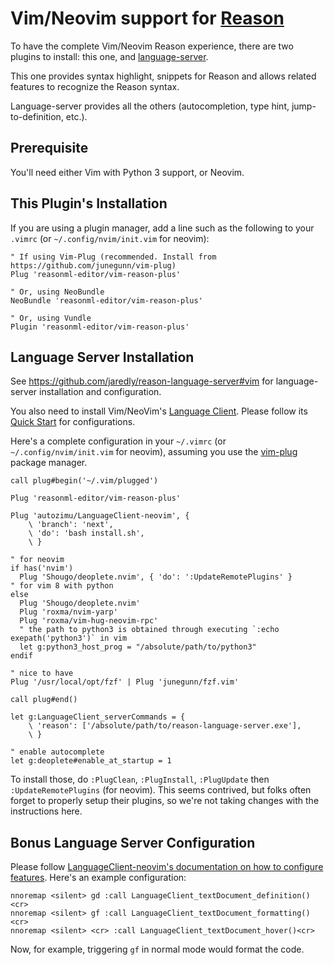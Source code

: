 # Vim/Neovim support for [Reason](http://reasonml.github.io)

To have the complete Vim/Neovim Reason experience, there are two plugins to install: this one, and [language-server](https://github.com/jaredly/reason-language-server).

This one provides syntax highlight, snippets for Reason and allows related features to recognize the Reason syntax.

Language-server provides all the others (autocompletion, type hint, jump-to-definition, etc.).

## Prerequisite

You'll need either Vim with Python 3 support, or Neovim.

## This Plugin's Installation

If you are using a plugin manager, add a line such as the following to your `.vimrc` (or `~/.config/nvim/init.vim` for neovim):

```
" If using Vim-Plug (recommended. Install from https://github.com/junegunn/vim-plug)
Plug 'reasonml-editor/vim-reason-plus'

" Or, using NeoBundle
NeoBundle 'reasonml-editor/vim-reason-plus'

" Or, using Vundle
Plugin 'reasonml-editor/vim-reason-plus'
```

## Language Server Installation

See https://github.com/jaredly/reason-language-server#vim for language-server installation and configuration.

You also need to install Vim/NeoVim's [Language Client](https://github.com/autozimu/LanguageClient-neovim). Please follow its [Quick Start](https://github.com/autozimu/LanguageClient-neovim#quick-start) for configurations.

Here's a complete configuration in your `~/.vimrc` (or `~/.config/nvim/init.vim` for neovim), assuming you use the [vim-plug](https://github.com/junegunn/vim-plug) package manager.

```viml
call plug#begin('~/.vim/plugged')

Plug 'reasonml-editor/vim-reason-plus'

Plug 'autozimu/LanguageClient-neovim', {
    \ 'branch': 'next',
    \ 'do': 'bash install.sh',
    \ }

" for neovim
if has('nvim')
  Plug 'Shougo/deoplete.nvim', { 'do': ':UpdateRemotePlugins' }
" for vim 8 with python
else
  Plug 'Shougo/deoplete.nvim'
  Plug 'roxma/nvim-yarp'
  Plug 'roxma/vim-hug-neovim-rpc'
  " the path to python3 is obtained through executing `:echo exepath('python3')` in vim
  let g:python3_host_prog = "/absolute/path/to/python3"
endif

" nice to have
Plug '/usr/local/opt/fzf' | Plug 'junegunn/fzf.vim'

call plug#end()

let g:LanguageClient_serverCommands = {
    \ 'reason': ['/absolute/path/to/reason-language-server.exe'],
    \ }

" enable autocomplete
let g:deoplete#enable_at_startup = 1
```

To install those, do `:PlugClean`, `:PlugInstall`, `:PlugUpdate` then `:UpdateRemotePlugins` (for neovim). This seems contrived, but folks often forget to properly setup their plugins, so we're not taking changes with the instructions here.

## Bonus Language Server Configuration

Please follow [LanguageClient-neovim's documentation on how to configure features](https://github.com/autozimu/LanguageClient-neovim/blob/dd45e31449511152f2127fe862d955237caa130f/doc/LanguageClient.txt#L199). Here's an example configuration:

```
nnoremap <silent> gd :call LanguageClient_textDocument_definition()<cr>
nnoremap <silent> gf :call LanguageClient_textDocument_formatting()<cr>
nnoremap <silent> <cr> :call LanguageClient_textDocument_hover()<cr>
```

Now, for example, triggering `gf` in normal mode would format the code.

